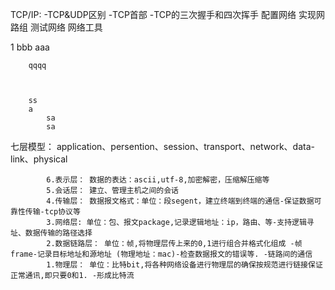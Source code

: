 TCP/IP: -TCP&UDP区别 -TCP首部 -TCP的三次握手和四次挥手 
	配置网络
	实现网路组
	测试网络
	网络工具

1
	bbb
			aaa

		qqqq



		ss
		a
			sa
			sa
七层模型：
application、persention、session、transport、network、data-link、physical

			6.表示层： 数据的表达：ascii,utf-8,加密解密，压缩解压缩等
			5.会话层： 建立、管理主机之间的会话  
			4.传输层： 数据报文格式：单位：段segent，建立终端到终端的通信-保证数据可靠性传输-tcp协议等
			3.网络层: 单位：包、报文package,记录逻辑地址：ip，路由、等-支持逻辑寻址、数据传输的路径选择
			2.数据链路层： 单位：帧,将物理层传上来的0,1进行组合并格式化组成 -帧frame-记录目标地址和源地址 (物理地址：mac)-检查数据报文的错误等. -链路间的通信
			1.物理层： 单位：比特bit,将各种网络设备进行物理层的确保按规范进行链接保证正常通讯,即只要0和1. -形成比特流

